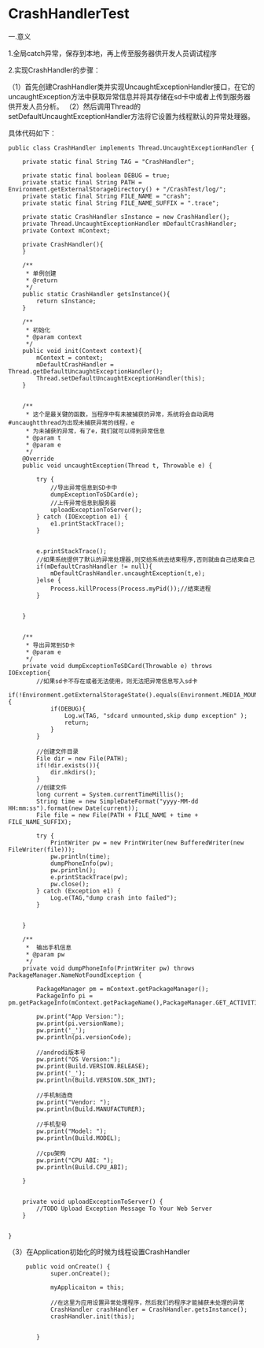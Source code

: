 # CrashHandlerTest


一.意义

1.全局catch异常，保存到本地，再上传至服务器供开发人员调试程序

2.实现CrashHandler的步骤：

（1）首先创建CrashHandler类并实现UncaughtExceptionHandler接口，在它的uncaughtException方法中获取异常信息并将其存储在sd卡中或者上传到服务器
供开发人员分析。
（2）然后调用Thread的setDefaultUncaughtExceptionHandler方法将它设置为线程默认的异常处理器。

具体代码如下：


    public class CrashHandler implements Thread.UncaughtExceptionHandler {

        private static final String TAG = "CrashHandler";

        private static final boolean DEBUG = true;
        private static final String PATH = Environment.getExternalStorageDirectory() + "/CrashTest/log/";
        private static final String FILE_NAME = "crash";
        private static final String FILE_NAME_SUFFIX = ".trace";

        private static CrashHandler sInstance = new CrashHandler();
        private Thread.UncaughtExceptionHandler mDefaultCrashHandler;
        private Context mContext;

        private CrashHandler(){
        }

        /**
         * 单例创建
         * @return
         */
        public static CrashHandler getsInstance(){
            return sInstance;
        }

        /**
         * 初始化
         * @param context
         */
        public void init(Context context){
            mContext = context;
            mDefaultCrashHandler = Thread.getDefaultUncaughtExceptionHandler();
            Thread.setDefaultUncaughtExceptionHandler(this);
        }


        /**
         * 这个是最关键的函数，当程序中有未被捕获的异常，系统将会自动调用#uncaughtthread为出现未捕获异常的线程，e
         * 为未捕获的异常，有了e，我们就可以得到异常信息
         * @param t
         * @param e
         */
        @Override
        public void uncaughtException(Thread t, Throwable e) {

            try {
                //导出异常信息到SD卡中
                dumpExceptionToSDCard(e);
                //上传异常信息到服务器
                uploadExceptionToServer();
            } catch (IOException e1) {
                e1.printStackTrace();
            }


            e.printStackTrace();
            //如果系统提供了默认的异常处理器,则交给系统去结束程序,否则就由自己结束自己
            if(mDefaultCrashHandler != null){
                mDefaultCrashHandler.uncaughtException(t,e);
            }else {
                Process.killProcess(Process.myPid());//结束进程
            }


        }


        /**
         * 导出异常到SD卡
         * @param e
         */
        private void dumpExceptionToSDCard(Throwable e) throws IOException{
            //如果sd卡不存在或者无法使用，则无法把异常信息写入sd卡
            if(!Environment.getExternalStorageState().equals(Environment.MEDIA_MOUNTED)){
                if(DEBUG){
                    Log.w(TAG, "sdcard unmounted,skip dump exception" );
                    return;
                }
            }

            //创建文件目录
            File dir = new File(PATH);
            if(!dir.exists()){
                dir.mkdirs();
            }
            //创建文件
            long current = System.currentTimeMillis();
            String time = new SimpleDateFormat("yyyy-MM-dd HH:mm:ss").format(new Date(current));
            File file = new File(PATH + FILE_NAME + time + FILE_NAME_SUFFIX);

            try {
                PrintWriter pw = new PrintWriter(new BufferedWriter(new FileWriter(file)));
                pw.println(time);
                dumpPhoneInfo(pw);
                pw.println();
                e.printStackTrace(pw);
                pw.close();
            } catch (Exception e1) {
                Log.e(TAG,"dump crash into failed");
            }


        }

        /**
         *  输出手机信息
         * @param pw
         */
        private void dumpPhoneInfo(PrintWriter pw) throws PackageManager.NameNotFoundException {

            PackageManager pm = mContext.getPackageManager();
            PackageInfo pi = pm.getPackageInfo(mContext.getPackageName(),PackageManager.GET_ACTIVITIES);

            pw.print("App Version:");
            pw.print(pi.versionName);
            pw.print('_');
            pw.println(pi.versionCode);

            //androdi版本号
            pw.print("OS Version:");
            pw.print(Build.VERSION.RELEASE);
            pw.print('_');
            pw.println(Build.VERSION.SDK_INT);

            //手机制造商
            pw.print("Vendor: ");
            pw.println(Build.MANUFACTURER);

            //手机型号
            pw.print("Model: ");
            pw.println(Build.MODEL);

            //cpu架构
            pw.print("CPU ABI: ");
            pw.println(Build.CPU_ABI);

        }


        private void uploadExceptionToServer() {
            //TODO Upload Exception Message To Your Web Server
        }


    }



（3）在Application初始化的时候为线程设置CrashHandler
 
         public void onCreate() {
                super.onCreate();

                myApplicaiton = this;

                //在这里为应用设置异常处理程序，然后我们的程序才能捕获未处理的异常
                CrashHandler crashHandler = CrashHandler.getsInstance();
                crashHandler.init(this);


            }











